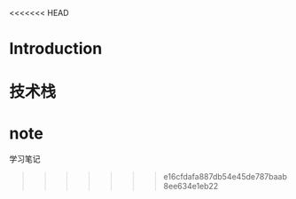 <<<<<<< HEAD
# Introduction

技术栈
=======
# note
学习笔记
>>>>>>> e16cfdafa887db54e45de787baab8ee634e1eb22
